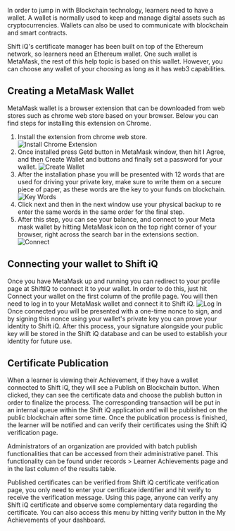In order to jump in with Blockchain technology, learners need to have a wallet. A wallet is normally used to keep and manage digital assets such as cryptocurrencies. Wallets can also be used to communicate with blockchain and smart contracts. 

Shift iQ's certificate manager has been built on top of the Ethereum network, so learners need an Ethereum wallet. One such wallet is MetaMask, the rest of this help topic is based on this wallet. However, you can choose any wallet of your choosing as long as it has web3 capabilities.

## Creating a MetaMask Wallet
MetaMask wallet is a browser extension that can be downloaded from web stores such as chrome web store based on your browser. Below you can find steps for installing this extension on Chrome.

1. Install the extension from chrome web store.  
![Install Chrome Extension](https://e02.insite.com/files/web/da564272-ddb7-4637-a45a-afbd010b1f95/blockchain.png)
2. Once installed press Getd button in MetaMask window, then hit I Agree, and then Create Wallet and buttons and finally set a password for your wallet. 
![Create Wallet](https://e02.insite.com/files/web/da564272-ddb7-4637-a45a-afbd010b1f95/blockchain-1.png)
3. After the installation phase you will be presented with 12 words that are used for driving your private key, make sure to write them on a secure piece of paper, as these words are the key to your funds on blockchain. 
![Key Words](https://e02.insite.com/files/web/da564272-ddb7-4637-a45a-afbd010b1f95/blockchain-2.png)
4. Click next and then in the next window use your physical backup to re enter the same words in the same order for the final step. 
5. After this step, you can see your balance, and connect to your Meta mask wallet by hitting MetaMask icon on the top right corner of your browser, right across the search bar in the extensions section.
![Connect](https://e02.insite.com/files/web/da564272-ddb7-4637-a45a-afbd010b1f95/blockchain-3.png)

## Connecting your wallet to Shift iQ
Once you have MetaMask up and running you can redirect to your profile page at ShiftIQ to connect it to your wallet. In order to do this, just hit Connect your wallet on the first column of the profile page. You will then need to log in to your MetaMask wallet and connect it to Shift iQ. 
![Log In](https://e02.insite.com/files/web/56ef106d-298a-4625-8d9a-afbd010c5e59/blockchain-4.png)
Once connected you will be presented with a one-time nonce to sign, and by signing this nonce using your wallet's private key you can prove your identity to Shift iQ. After this process, your signature alongside your public key will be stored in the Shift iQ database and can be used to establish your identity for future use.

## Certificate Publication

When a learner is viewing their Achievement, if they have a wallet connected to Shift iQ, they will see a Publish on Blockchain button. When clicked, they can see the certificate data and choose the publish button in order to finalize the process. The corresponding transaction will be put in an internal queue within the Shift iQ application and will be published on the public blockchain after some time. Once the publication process is finished, the learner will be notified and can verify their certificates using the Shift iQ verification page.

Administrators of an organization are provided with batch publish functionalities that can be accessed from their administrative panel. This functionality can be found under records > Learner Achievements page and in the last column of the results table.

Published certificates can be verified from Shift iQ certificate verification page, you only need to enter your certificate identifier and hit verify to receive the verification message. Using this page, anyone can verify any Shift iQ certificate and observe some complementary data regarding the certificate. You can also access this menu by hitting verify button in the My Achievements of your dashboard.